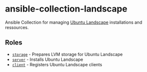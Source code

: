 # ansible-collection-landscape

Ansible Collection for managing [Ubuntu Landscape](https://landscape.canonical.com/) installations and ressources.

## Roles

- [`storage`](roles/storage) - Prepares LVM storage for Ubuntu Landscape
- [`server`](roles/server) - Installs Ubuntu Landscape
- [`client`](roles/client) - Registers Ubuntu Landscape clients

